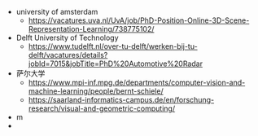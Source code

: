 - university of amsterdam
	- https://vacatures.uva.nl/UvA/job/PhD-Position-Online-3D-Scene-Representation-Learning/738775102/
- Delft University of Technology
	- https://www.tudelft.nl/over-tu-delft/werken-bij-tu-delft/vacatures/details?jobId=7015&jobTitle=PhD%20Automotive%20Radar
- 萨尔大学
	- https://www.mpi-inf.mpg.de/departments/computer-vision-and-machine-learning/people/bernt-schiele/
	- https://saarland-informatics-campus.de/en/forschung-research/visual-and-geometric-computing/
- m
-